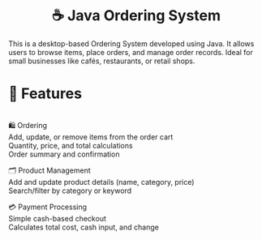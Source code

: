 <p align="center"> <h1 align="center">☕ Java Ordering System</h1>
<p> 
This is a desktop-based Ordering System developed using Java. It allows users to browse items, place orders, and manage order records. 
Ideal for small businesses like cafés, restaurants, or retail shops.
</p>

<p>
<h1 font="bold">🧩 Features</h1> <br>
🛍️ Ordering <br>
Add, update, or remove items from the order cart <br>
Quantity, price, and total calculations <br>
Order summary and confirmation <br>

🗂️ Product Management <br>
Add and update product details (name, category, price) <br>
Search/filter by category or keyword <br>

💳 Payment Processing <br>
Simple cash-based checkout <br>
Calculates total cost, cash input, and change <br>
</p>
